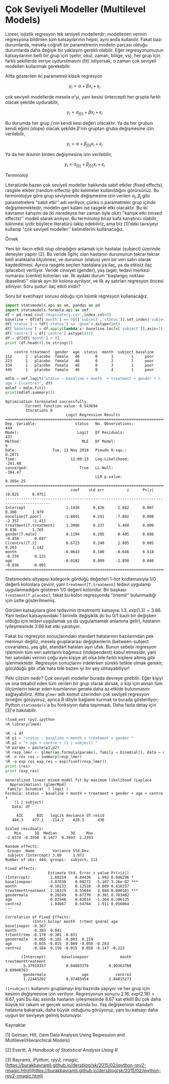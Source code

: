 # Çok Seviyeli Modeller (Multilevel Models)

Lineer, lojistik regresyon tek seviyeli modellerdir; modellenen verinin
regresyona bildirilen tüm katsayılarının hepsi, aynı anda kullanılır. Fakat
bazı durumlarda, mesela coğrafi bir parametrenin modelin parçası olduğu
durumlarda daha değişik bir yaklaşım gerekli olabilir. Eğer regresyonumuzun
katsayılarının belli bir grup için (şehir, okul, zaman, bölge, vs), her
grup için farklı şekillerde veriye uydurulmasını (fit) istiyorsak, o zaman
çok seviyeli modelleri kullanmak gerekebilir.

Altta gösterilen iki parametreli klasik regresyon 

$$ y_i = \alpha + \beta x_i + \epsilon_i $$

çok seviyeli modellerde mesela $\alpha$'yi, yani kesisi (intercept) her
grupta farklı olacak şekilde uydurabilir,

$$ y_i = \alpha_{j[i]} + \beta x_i + \epsilon_i $$

Bu durumda her grup $j$'nin kendi kesi değeri olacaktır. Ya da her grubun
kendi eğimi (slope) olacak şekilde $\beta$'nin gruptan gruba değişmesine
izin verilebilir,

$$ y_i = \alpha + \beta_{j[i]} x_i + \epsilon_i $$

Ya da her ikisinin birden değişmesine izin verilebilir,

$$ y_i = \alpha_{j[i]} + \beta_{j[i]} x_i + \epsilon_i $$

Terminoloji

Literatürde bazen çok seviyeli modeller hakkında sabit etkiler (fixed
effects), rasgele etkiler (random effects) gibi kelimeler kullanıldığını
görürsünüz. Bu terminolojiye göre grup seviyesinde değişmesine izin verilen
$\alpha_j,\beta_j$ gibi parametrelere "sabit etki'' adı veriliyor, çünkü o
parametreler grup içinde değişmemektedir, modelin geri kalanı ise rasgele
etki olacaktır. Bu iki kavramın karışımı da (ki neredeyse her zaman öyle
olur) "karışık etki (mixed effects)'' modeli olarak anılıyor. Bu
terminoloji biraz kafa karıştırıcı olabilir, bilinmesi iyidir böylece
literatürü takip edebiliriz, ama biz [1]'deki tavsiyeyi kullanıp "çok
seviyeli modeller'' kelimelerini kullanacağız.

Örnek

Yeni bir ilacın etkili olup olmadığını anlamak için hastalar (subject)
üzerinde deneyler yapılır [2]. Bu veride ilginç olan hastanın durumunun
tekrar tekrar belli aralıklarla ölçülmesi, ve durumun (status) yeni bir
veri satırı olarak kaydedilmesi. Ayrıca rasgele seçilen hastalara ya ilaç,
ya da etkisiz ilaç (placebo) veriliyor. Veride cinsiyet (gender), yaş
(age), tedavi merkezi numarası (centre) kolonları var. İlk aydaki durum
"başlangıç noktası (baseline)'' olarak ayrı bir kolona ayrılıyor, ve ilk
ay satırları regresyon öncesi siliniyor. Soru şudur: ilaç etkili midir?

Soru bir evet/hayır sorusu olduğu için lojistik regresyon kullanacağız. 

```python
import statsmodels.api as sm, pandas as pd
import statsmodels.formula.api as smf
df = pd.read_csv('respiratory.csv',index_col=0)
baseline = df[df['month'] == 0][['subject','status']].set_index('subject')
df['status'] = (df['status'] == 'good').astype(int)
df['baseline'] = df.apply(lambda x: baseline.loc[x['subject']],axis=1)
df['centre'] = df['centre'].astype(str)
df = df[df['month'] > 0]
print (df.head(4).to_string())
```

```
    centre treatment  gender  age  status  month  subject baseline
112      1   placebo  female   46       0      1        1     poor
223      1   placebo  female   46       0      2        1     poor
334      1   placebo  female   46       0      3        1     poor
445      1   placebo  female   46       0      4        1     poor
```

```python
mdlm = smf.logit("status ~ baseline + month  + treatment + gender + \
age + C(centre)", df)
mdlmf = mdlm.fit()
print(mdlmf.summary())
```

```
Optimization terminated successfully.
         Current function value: 0.543694
         Iterations 6
                           Logit Regression Results                           
==============================================================================
Dep. Variable:                 status   No. Observations:                  444
Model:                          Logit   Df Residuals:                      437
Method:                           MLE   Df Model:                            6
Date:                Tue, 13 Nov 2018   Pseudo R-squ.:                  0.2071
Time:                        12:00:13   Log-Likelihood:                -241.40
converged:                       True   LL-Null:                       -304.47
                                        LLR p-value:                 8.385e-25
==========================================================================================
                             coef    std err          z      P>|z|      [0.025      0.975]
------------------------------------------------------------------------------------------
Intercept                  1.1436      0.426      2.682      0.007       0.308       1.979
baseline[T.poor]          -1.8841      0.241     -7.802      0.000      -2.357      -1.411
treatment[T.treatment]     1.3006      0.237      5.488      0.000       0.836       1.765
gender[T.male]             0.1194      0.295      0.405      0.686      -0.458       0.697
C(centre)[T.2]             0.6723      0.240      2.805      0.005       0.203       1.142
month                     -0.0643      0.100     -0.646      0.518      -0.259       0.131
age                       -0.0182      0.009     -2.050      0.040      -0.036      -0.001
==========================================================================================
```

Statsmodels altyapısı kategorik gördüğü değerleri 1-hot kodlamasıyla 1/0
değerli kolonlara çevirir, yani `treatment[T.treatment]` tedavi
uygulanıp uygulanmadığını gösteren 1/0 değerli kolondur. Bir başkası
`treatment[T.placebo]`; fakat bu kolon regresyonda "önemli''
bulunmadığı için üstte gösterilmemiş. 

Görülen katsayılara göre tedavinin (treatment) katsayısı 1.3,
$exp(1.3)=3.66$. Yani tedavi katsayısındaki 1 birimlik değişiklik (ki bu
0/1 bazlı bir değişken olduğu için tedavi uygulamak ya da uygulamamak
anlamına gelir), hastanın iyileşmesinde 3.66 kat etki yaratıyor.

Fakat bu regresyon sonuçlarındaki standart hatalarının bazılarından pek
memnun değiliz, mesela gruplararası değişkenlerin (between-subject
covariates), yaş gibi, standart hataları aşırı ufak. Bunun sebebi regresyon
işleminin tüm veri satırlarını bağımsız (independent) kabul etmesidir, yani
her satırdaki verinin çoğu aynı kişiye ait olsa bile farklı kişilere aitmiş
gibi işlenmektedir. Regresyon sonuçlarını irdelerken sürekli tetikte olmak
gerekir, görüldüğü gibi ufak hata bile bazen iyi bir şey olmayabiliyor!

Peki çözüm nedir? Çok seviyeli modeller burada devreye girebilir. Eğer
kişiyi ve ona tekabül eden tüm verileri bir grup olarak alırsak, o kişi
için alınan tüm ölçümlerin tekrar eden kısımlarının genele daha az etkide
bulunmasını sağlayabiliriz. Altta `glmer` adlı komut üzerinden çok
seviyeli regresyon örneğini görüyoruz, ayrıca R diliyle bağlantı kurmak ta
burada gösteriliyor; Python `statsmodels`'a bu fonksiyon daha
taşınmadı. Daha fazla detay için [3]'e bakılabilir.

```python
%load_ext rpy2.ipython
%R library(lme4)
```

```python
%R -i df 
%R p1 = "status ~ baseline + month + treatment + gender "
%R p2 = "+ age + centre + (1 | subject) "
%R params = paste(p1,p2)
%R resp_lmer <- glmer(as.formula(params), family = binomial(), data = df)
%R -o res res = summary(resp_lmer)
%R -o exp_res exp_res = exp(fixef(resp_lmer))
print (res)
print (exp_res)
```

```
Generalized linear mixed model fit by maximum likelihood (Laplace
  Approximation) [glmerMod]
 Family: binomial  ( logit )
Formula: status ~ baseline + month + treatment + gender + age + centre +  
    (1 | subject)
   Data: df

     AIC      BIC   logLik deviance df.resid 
   444.3    477.1   -214.2    428.3      436 

Scaled residuals: 
    Min      1Q  Median      3Q     Max 
-2.8574 -0.3590  0.1427  0.3693  2.2393 

Random effects:
 Groups  Name        Variance Std.Dev.
 subject (Intercept) 3.89     1.972   
Number of obs: 444, groups:  subject, 111

Fixed effects:
                   Estimate Std. Error z value Pr(>|z|)    
(Intercept)         1.68254    0.84436   1.993 0.046296 *  
baselinepoor       -3.07838    0.60272  -5.107 3.26e-07 ***
month              -0.10133    0.12518  -0.809 0.418257    
treatmenttreatment  2.16325    0.55644   3.888 0.000101 ***
gendermale          0.20249    0.67270   0.301 0.763402    
age                -0.02546    0.02014  -1.264 0.206125    
centre2             1.04667    0.54784   1.911 0.056064 .  
---

Correlation of Fixed Effects:
            (Intr) bslnpr month  trtmnt gndrml age   
baselinepor -0.367                                   
month       -0.383  0.041                            
trtmnttrtmn -0.178 -0.301 -0.031                     
gendermale   0.065 -0.102 -0.003  0.219              
age         -0.655 -0.015  0.009 -0.050 -0.263       
centre2     -0.184  0.150 -0.015  0.058 -0.147 -0.223

       (Intercept)       baselinepoor              month treatmenttreatment 
        5.37919357         0.04603378         0.90363768         8.69940763 
        gendermale                age            centre2 
        1.22445202         0.97485954         2.84815273 

```

`(1+subject)` kullanımı gruplamayı kişi bazında yapıyor ve her grup
için kesinin değişmesine izin veriliyor. Regresyonun sonucu 2.16,
$exp(2.16)=8.67$, yani bu ilaç aslında hastanın iyileşmesinde 8.67 kat
etkili! Bu çok daha büyük bir rakam ve gerçek sonuç aslında bu. Yaş
değişkeninin standart hatasına bakarsak, daha büyük olduğunu görüyoruz,
yani bu katsayı daha uygun bir seviyeye gelmiş bulunuyor.

Kaynaklar

[1] Gelman, Hill, {\em Data Analysis Using Regression and
  Multilevel/Hierarchical Models}

[2] Everitt, *A Handbook of Statistical Analysis Using R*

[3] Bayramlı, 
   *iPython, rpy2, rmagic*, 
   [https://burakbayramli.github.io/dersblog/sk/2015/02/ipython-rpy2-rmagic.html](https://burakbayramli.github.io/dersblog/sk/2015/02/ipython-rpy2-rmagic.html)





